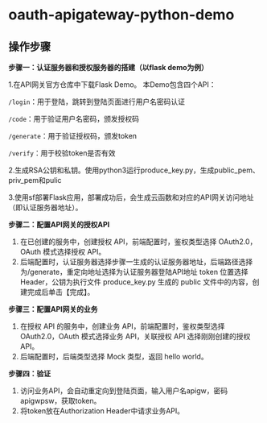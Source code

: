 # oauth-apigateway-python-demo
## 操作步骤
**步骤一：认证服务器和授权服务器的搭建（以flask demo为例）**

1.在API网关官方仓库中下载Flask Demo。 本Demo包含四个API：

`/login`：用于登陆，跳转到登陆页面进行用户名密码认证

`/code`：用于验证用户名密码，颁发授权码

`/generate`：用于验证授权码，颁发token

`/verify`：用于校验token是否有效

2.生成RSA公钥和私钥。使用python3运行produce_key.py，生成public_pem、priv_pem和pulic

3.使用sf部署Flask应用，部署成功后，会生成云函数和对应的API网关访问地址（即认证服务器地址）。


**步骤二：配置API网关的授权API**
1. 在已创建的服务中，创建授权 API，前端配置时，鉴权类型选择 OAuth2.0，OAuth 模式选择授权 API。
2. 后端配置时，认证服务器选择步骤一生成的认证服务器地址，后端路径选择为/generate，重定向地址选择为认证服务器登陆API地址
token 位置选择 Header，公钥为执行文件 produce_key.py 生成的 public 文件中的内容，创建完成后单击【完成】。

**步骤三：配置API网关的业务**
1. 在授权 API 的服务中，创建业务 API，前端配置时，鉴权类型选择 OAuth2.0，OAuth 模式选择业务 API，关联授权 API 选择刚刚创建的授权API。
2. 后端配置时，后端类型选择 Mock 类型，返回 hello world。

**步骤四：验证**
1. 访问业务API，会自动重定向到登陆页面，输入用户名apigw，密码apigwpsw，获取token。
2. 将token放在Authorization Header中请求业务API。




